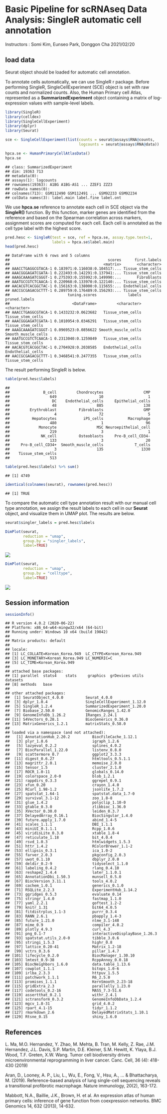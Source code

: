 Basic Pipeline for scRNAseq Data Analysis: SingleR automatic cell annotation
================
Instructors : Somi Kim, Eunseo Park, Donggon Cha
2021/02/20

## load data

Seurat object should be loaded for automatic cell annotation.

To annotate cells automatically, we can use SingleR r package. Before performing SingleR, SingleCellExperiment (SCE) object is set with raw counts and normalized counts. Also, the Human Primary cell Atlas, represented as a **SummarizedExperiment** object containing a matrix of log-expression values with sample-level labels.

``` r
library(SingleR)
library(celldex)
library(SingleCellExperiment)
library(dplyr)
library(Seurat)

sce <- SingleCellExperiment(list(counts = seurat@assays$RNA@counts,
                                 logcounts = seurat@assays$RNA@data))

hpca.se <- HumanPrimaryCellAtlasData()
hpca.se
```

    ## class: SummarizedExperiment 
    ## dim: 19363 713 
    ## metadata(0):
    ## assays(1): logcounts
    ## rownames(19363): A1BG A1BG-AS1 ... ZZEF1 ZZZ3
    ## rowData names(0):
    ## colnames(713): GSM112490 GSM112491 ... GSM92233 GSM92234
    ## colData names(3): label.main label.fine label.ont

We use **hpca.se** reference to annotate each cell in SCE object via the **SingleR()** function. By this function, marker genes are identified from the reference and based on the Spearman correlation across markers, assignment scores are computed for each cell. Each cell is annotated as the cell type label with the highest score.

``` r
pred.hesc <- SingleR(test = sce, ref = hpca.se, assay.type.test=1,
                     labels = hpca.se$label.main)
head(pred.hesc)
```

    ## DataFrame with 6 rows and 5 columns
    ##                                            scores      first.labels
    ##                                          <matrix>       <character>
    ## AAACCTGAGGCGTACA-1 0.183971:0.116038:0.104517:... Tissue_stem_cells
    ## AAACGGGAGATCGATA-1 0.222493:0.142291:0.137941:... Tissue_stem_cells
    ## AAAGCAAAGATCGGGT-1 0.275393:0.155992:0.149990:...       Fibroblasts
    ## AAATGCCGTCTCAACA-1 0.220968:0.133970:0.122140:... Tissue_stem_cells
    ## AACACGTCACGGCTAC-1 0.156163:0.138000:0.115655:... Endothelial_cells
    ## AACCGCGAGACGCTTT-1 0.289759:0.176489:0.156293:... Tissue_stem_cells
    ##                          tuning.scores              labels       pruned.labels
    ##                            <DataFrame>         <character>         <character>
    ## AAACCTGAGGCGTACA-1 0.1433232:0.0623682   Tissue_stem_cells   Tissue_stem_cells
    ## AAACGGGAGATCGATA-1 0.1010954:0.0346291   Tissue_stem_cells   Tissue_stem_cells
    ## AAAGCAAAGATCGGGT-1 0.0969523:0.0856622 Smooth_muscle_cells Smooth_muscle_cells
    ## AAATGCCGTCTCAACA-1 0.2313040:0.1259849   Tissue_stem_cells   Tissue_stem_cells
    ## AACACGTCACGGCTAC-1 0.2704928:0.2038585   Endothelial_cells   Endothelial_cells
    ## AACCGCGAGACGCTTT-1 0.3468541:0.2477355   Tissue_stem_cells   Tissue_stem_cells

The result performing SingleR is below.

``` r
table(pred.hesc$labels)
```

    ## 
    ##               B_cell         Chondrocytes                  CMP 
    ##                  649                   10                    1 
    ##                   DC    Endothelial_cells     Epithelial_cells 
    ##                   48                  885                  138 
    ##         Erythroblast          Fibroblasts                  GMP 
    ##                    4                   72                    5 
    ##          Hepatocytes            iPS_cells           Macrophage 
    ##                  480                    1                   96 
    ##             Monocyte                  MSC Neuroepithelial_cell 
    ##                  219                    3                    1 
    ##              NK_cell          Osteoblasts     Pre-B_cell_CD34- 
    ##                  133                    3                   20 
    ##     Pro-B_cell_CD34+  Smooth_muscle_cells              T_cells 
    ##                    3                  135                 1330 
    ##    Tissue_stem_cells 
    ##                  513

``` r
table(pred.hesc$labels) %>% sum()
```

    ## [1] 4749

``` r
identical(colnames(seurat), rownames(pred.hesc))
```

    ## [1] TRUE

To compare the automatic cell type annotation result with our manual cell type annotation, we assign the result labels to each cell in our **Seurat** object, and visualize them in UMAP plot. The results are below.

``` r
seurat$singler_labels = pred.hesc$labels

DimPlot(seurat, 
        reduction = "umap",
        group.by = "singler_labels", 
        label=TRUE)
```

<img src="5.singler_files/figure-markdown_github/unnamed-chunk-6-1.png" style="display: block; margin: auto;" />

``` r
DimPlot(seurat, 
        reduction = "umap",
        group.by = "celltype", 
        label=TRUE)
```

<img src="5.singler_files/figure-markdown_github/unnamed-chunk-6-2.png" style="display: block; margin: auto;" />

## Session information

``` r
sessionInfo()
```

    ## R version 4.0.2 (2020-06-22)
    ## Platform: x86_64-w64-mingw32/x64 (64-bit)
    ## Running under: Windows 10 x64 (build 19042)
    ## 
    ## Matrix products: default
    ## 
    ## locale:
    ## [1] LC_COLLATE=Korean_Korea.949  LC_CTYPE=Korean_Korea.949   
    ## [3] LC_MONETARY=Korean_Korea.949 LC_NUMERIC=C                
    ## [5] LC_TIME=Korean_Korea.949    
    ## 
    ## attached base packages:
    ## [1] parallel  stats4    stats     graphics  grDevices utils     datasets 
    ## [8] methods   base     
    ## 
    ## other attached packages:
    ##  [1] SeuratObject_4.0.0          Seurat_4.0.0               
    ##  [3] dplyr_1.0.4                 SingleCellExperiment_1.12.0
    ##  [5] SingleR_1.2.4               SummarizedExperiment_1.20.0
    ##  [7] Biobase_2.50.0              GenomicRanges_1.42.0       
    ##  [9] GenomeInfoDb_1.26.2         IRanges_2.24.1             
    ## [11] S4Vectors_0.28.1            BiocGenerics_0.36.0        
    ## [13] MatrixGenerics_1.2.1        matrixStats_0.58.0         
    ## 
    ## loaded via a namespace (and not attached):
    ##   [1] AnnotationHub_2.20.2          BiocFileCache_1.12.1         
    ##   [3] plyr_1.8.6                    igraph_1.2.6                 
    ##   [5] lazyeval_0.2.2                splines_4.0.2                
    ##   [7] BiocParallel_1.22.0           listenv_0.8.0                
    ##   [9] scattermore_0.7               ggplot2_3.3.3                
    ##  [11] digest_0.6.27                 htmltools_0.5.1.1            
    ##  [13] magrittr_2.0.1                memoise_2.0.0                
    ##  [15] tensor_1.5                    cluster_2.1.0                
    ##  [17] ROCR_1.0-11                   globals_0.14.0               
    ##  [19] colorspace_2.0-0              blob_1.2.1                   
    ##  [21] rappdirs_0.3.3                ggrepel_0.9.1                
    ##  [23] xfun_0.20                     crayon_1.4.0                 
    ##  [25] RCurl_1.98-1.2                jsonlite_1.7.2               
    ##  [27] spatstat_1.64-1               spatstat.data_1.7-0          
    ##  [29] survival_3.1-12               zoo_1.8-8                    
    ##  [31] glue_1.4.2                    polyclip_1.10-0              
    ##  [33] gtable_0.3.0                  zlibbioc_1.36.0              
    ##  [35] XVector_0.30.0                leiden_0.3.7                 
    ##  [37] DelayedArray_0.16.1           BiocSingular_1.4.0           
    ##  [39] future.apply_1.7.0            abind_1.4-5                  
    ##  [41] scales_1.1.1                  DBI_1.1.1                    
    ##  [43] miniUI_0.1.1.1                Rcpp_1.0.6                   
    ##  [45] viridisLite_0.3.0             xtable_1.8-4                 
    ##  [47] reticulate_1.18               bit_4.0.4                    
    ##  [49] rsvd_1.0.3                    htmlwidgets_1.5.3            
    ##  [51] httr_1.4.2                    RColorBrewer_1.1-2           
    ##  [53] ellipsis_0.3.1                ica_1.0-2                    
    ##  [55] farver_2.0.3                  pkgconfig_2.0.3              
    ##  [57] uwot_0.1.10                   dbplyr_2.0.0                 
    ##  [59] deldir_0.2-9                  tidyselect_1.1.0             
    ##  [61] labeling_0.4.2                rlang_0.4.10                 
    ##  [63] reshape2_1.4.4                later_1.1.0.1                
    ##  [65] AnnotationDbi_1.50.3          munsell_0.5.0                
    ##  [67] BiocVersion_3.11.1            tools_4.0.2                  
    ##  [69] cachem_1.0.1                  generics_0.1.0               
    ##  [71] RSQLite_2.2.3                 ExperimentHub_1.14.2         
    ##  [73] ggridges_0.5.3                evaluate_0.14                
    ##  [75] stringr_1.4.0                 fastmap_1.1.0                
    ##  [77] yaml_2.2.1                    goftest_1.2-2                
    ##  [79] knitr_1.31                    bit64_4.0.5                  
    ##  [81] fitdistrplus_1.1-3            purrr_0.3.4                  
    ##  [83] RANN_2.6.1                    pbapply_1.4-3                
    ##  [85] future_1.21.0                 nlme_3.1-148                 
    ##  [87] mime_0.9                      compiler_4.0.2               
    ##  [89] plotly_4.9.3                  curl_4.3                     
    ##  [91] png_0.1-7                     interactiveDisplayBase_1.26.3
    ##  [93] spatstat.utils_2.0-0          tibble_3.0.6                 
    ##  [95] stringi_1.5.3                 highr_0.8                    
    ##  [97] lattice_0.20-41               Matrix_1.2-18                
    ##  [99] vctrs_0.3.6                   pillar_1.4.7                 
    ## [101] lifecycle_0.2.0               BiocManager_1.30.10          
    ## [103] lmtest_0.9-38                 RcppAnnoy_0.0.18             
    ## [105] BiocNeighbors_1.6.0           data.table_1.13.6            
    ## [107] cowplot_1.1.1                 bitops_1.0-6                 
    ## [109] irlba_2.3.3                   httpuv_1.5.5                 
    ## [111] patchwork_1.1.1               R6_2.5.0                     
    ## [113] promises_1.1.1                KernSmooth_2.23-18           
    ## [115] gridExtra_2.3                 parallelly_1.23.0            
    ## [117] codetools_0.2-16              MASS_7.3-51.6                
    ## [119] assertthat_0.2.1              withr_2.4.1                  
    ## [121] sctransform_0.3.2             GenomeInfoDbData_1.2.4       
    ## [123] mgcv_1.8-31                   grid_4.0.2                   
    ## [125] rpart_4.1-15                  tidyr_1.1.2                  
    ## [127] rmarkdown_2.6                 DelayedMatrixStats_1.10.1    
    ## [129] Rtsne_0.15                    shiny_1.6.0

## References

L. Ma, M.O. Hernandez, Y. Zhao, M. Mehta, B. Tran, M. Kelly, Z. Rae, J.M. Hernandez, J.L. Davis, S.P. Martin, D.E. Kleiner, S.M. Hewitt, K. Ylaya, B.J. Wood, T.F. Greten, X.W. Wang. Tumor cell biodiversity drives microenvironmental reprogramming in liver cancer. Canc. Cell, 36 (4): 418-430 (2019)

Aran, D., Looney, A. P., Liu, L., Wu, E., Fong, V., Hsu, A., ... & Bhattacharya, M. (2019). Reference-based analysis of lung single-cell sequencing reveals a transitional profibrotic macrophage. Nature immunology, 20(2), 163-172.

Mabbott, N.A., Baillie, J.K., Brown, H. et al. An expression atlas of human primary cells: inference of gene function from coexpression networks. BMC Genomics 14, 632 (2013), 14-632.
